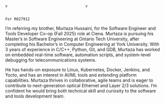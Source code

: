                                                                           v                                   v
 
                                                                                                                                                                                                                 For R027912

I’m referring my brother, Murtaza Hussaini, for the Software Engineer and Tools Developer Co-op (Fall 2025) role at Ciena. Murtaza is pursuing his Master’s in Software Engineering at Ontario Tech University, after completing his Bachelor’s in Computer Engineering at York University. With 3 years of experience in C/C++, Python, Git, and GDB, Murtaza has worked on embedded real-time software, automation scripts, and system-level debugging for telecommunications systems.

He has hands-on exposure to Linux, Kubernetes, Docker, Jenkins, and Yocto, and has an interest in AI/ML tools and extending platform capabilities. Murtaza thrives in collaborative, agile teams and is eager to contribute to next-generation optical Ethernet and Layer 2/3 solutions. I’m confident he would bring both technical skill and curiosity to the software and tools development team.
